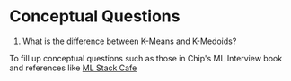 # Conceptual Questions

1. What is the difference between K-Means and K-Medoids?

To fill up conceptual questions such as those in Chip's ML Interview book
and references like [ML Stack Cafe](https://www.mlstack.cafe/blog/k-means-clustering-interview-questions)